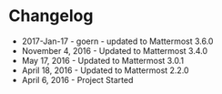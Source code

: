 # Changelog

- 2017-Jan-17 - goern - updated to Mattermost 3.6.0
- November 4, 2016 - Updated to Mattermost 3.4.0
- May 17, 2016 - Updated to Mattermost 3.0.1
- April 18, 2016 - Updated to Mattermost 2.2.0
- April 6, 2016 - Project Started
